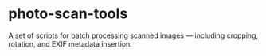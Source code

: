 # photo-scan-tools
A set of scripts for batch processing scanned images — including cropping, rotation, and EXIF metadata insertion.
